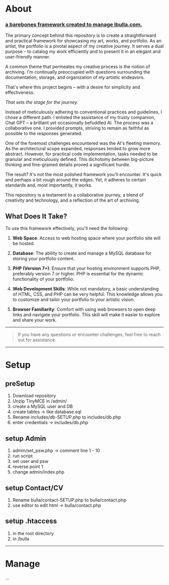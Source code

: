 # About
### [a barebones framework created to manage ibulla.com.](https://ibulla.com/)
The primary concept behind this repository is to create a straightforward and practical framework for showcasing my art, works, and portfolio. As an artist, the portfolio is a pivotal aspect of my creative journey. It serves a dual purpose – to catalog my work efficiently and to present it in an elegant and user-friendly manner.

A common theme that permeates my creative process is the notion of archiving. I'm continually preoccupied with questions surrounding the documentation, storage, and organization of my artistic endeavors.

That's where this project begins – with a desire for simplicity and effectiveness.

_That sets the stage for the journey._

Instead of meticulously adhering to conventional practices and guidelines, I chose a different path. I enlisted the assistance of my trusty companion, Chat GPT – a brilliant yet occasionally befuddled AI. The process was a collaborative one. I provided prompts, striving to remain as faithful as possible to the responses generated.

One of the foremost challenges encountered was the AI's fleeting memory. As the architectural scope expanded, responses tended to grow more abstract. However, for practical code implementation, tasks needed to be granular and meticulously defined. This dichotomy between big-picture thinking and fine-grained details proved a significant hurdle.

The result? It's not the most polished framework you'll encounter. It's quick and perhaps a bit rough around the edges. Yet, it adheres to certain standards and, most importantly, it works.

This repository is a testament to a collaborative journey, a blend of creativity and technology, and a reflection of the art of archiving.

## What Does It Take?

To use this framework effectively, you'll need the following:

1. **Web Space**: Access to web hosting space where your portfolio site will be hosted.

2. **Database**: The ability to create and manage a MySQL database for storing your portfolio content.

3. **PHP (Version 7+)**: Ensure that your hosting environment supports PHP, preferably version 7 or higher. PHP is essential for the dynamic functionality of your portfolio.

4. **Web Development Skills**: While not mandatory, a basic understanding of HTML, CSS, and PHP can be very helpful. This knowledge allows you to customize and tailor your portfolio to your artistic vision.

5. **Browser Familiarity**: Comfort with using web browsers to open deep links and navigate your portfolio. This skill will make it easier to explore and share your work.

---
> If you have any questions or encounter challenges, feel free to reach out for assistance.

---
# Setup
## preSetup
1. Download repository
2. Unzip TinyMCE in /admin/
3. create a MySQL user and DB
4. create tables -> like database.sql
5. Rename includes/db-SETUP.php to includes/db.php
6. enter credentials -> includes/db.php

## setup Admin
1. admin/set_psw.php -> comment line 1 - 10
2. run script
3. set user and psw
4. reverse point 1
5. change admin/index.php

## setup Contact/CV
1. Rename bulla/contact-SETUP.php to bulla/contact.php
2. use editor to edit html -> bulla/contact.php

## setup .htaccess
1. in the root directory
2. in /bulla
---

# Manage
...

   
